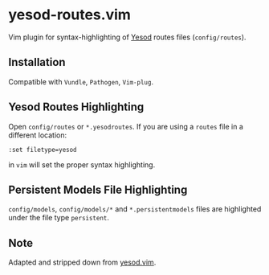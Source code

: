 # yesod-routes.vim

Vim plugin for syntax-highlighting of [Yesod](http://www.yesodweb.com/) routes files (`config/routes`).

## Installation

Compatible with `Vundle`, `Pathogen`, `Vim-plug`.

## Yesod Routes Highlighting

Open `config/routes` or `*.yesodroutes`. If you are using a `routes` file in a different location:

```vim
:set filetype=yesod
```

in `vim` will set the proper syntax highlighting.

## Persistent Models File Highlighting

`config/models`, `config/models/*` and `*.persistentmodels` files are highlighted under the file type `persistent`.

## Note

Adapted and stripped down from [yesod.vim](https://github.com/alx741/yesod.vim).
